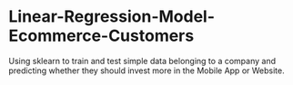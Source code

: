 # Linear-Regression-Model-Ecommerce-Customers

Using sklearn to train and test simple data belonging to a company and predicting whether they should invest more in the Mobile App or Website.
